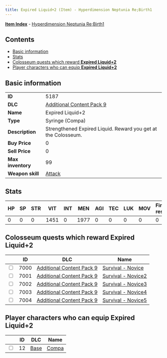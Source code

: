 ```yaml
---
title: Expired Liquid+2 (Item) - Hyperdimension Neptunia Re;Birth1
---
```


[**Item Index**](/neptunia/rb1/item/index.html) - [Hyperdimension Neptunia Re;Birth1](/neptunia/rb1)

## Contents

- [Basic information](#basic-information)
- [Stats](#stats)
- [Colosseum quests which reward **Expired Liquid+2**](#colosseum-quests-which-reward-expired-liquid-2)
- [Player characters who can equip **Expired Liquid+2**](#player-characters-who-can-equip-expired-liquid-2)

## Basic information

|   |   |
| -- | -- |
| **ID** | 5187 |
| **DLC** | [Additional Content Pack 9](/neptunia/rb1/dlc/18-pack9.html) |
| **Name** | Expired Liquid+2 |
| **Type** | Syringe (Compa) |
| **Description** | Strengthened Expired Liquid. Reward you get at the Colosseum. |
| **Buy Price** | 0 |
| **Sell Price** | 0 |
| **Max inventory** | 99 |
| **Weapon skill** | [Attack](/neptunia/rb1/skill/1-2001-attack.html) |


## Stats

| HP | SP | STR | VIT | INT | MEN | AGI | TEC | LUK | MOV | Fire res. | Ice res. | Wind res. | Lightning res. |
| -- | -- | --- | --- | --- | --- | --- | --- | --- | --- | --------- | -------- | --------- | -------------- |
| 0 | 0 | 0 | 1451 | 0 | 1977 | 0 | 0 | 0 | 0 | 0 | 0 | 0 | 0 |


## Colosseum quests which reward **Expired Liquid+2**

|    | ID | DLC | Name |
| -- | -- | --- | ---- |
| <input type="checkbox" id="rb1-colosseum-18-7000" class="trackbox" /> | 7000 | [Additional Content Pack 9](/neptunia/rb1/dlc/18-pack9.html) | [Survival - Novice](/neptunia/rb1/colosseum/18-7000-survival-novice.html) |
| <input type="checkbox" id="rb1-colosseum-18-7001" class="trackbox" /> | 7001 | [Additional Content Pack 9](/neptunia/rb1/dlc/18-pack9.html) | [Survival - Novice2](/neptunia/rb1/colosseum/18-7001-survival-novice2.html) |
| <input type="checkbox" id="rb1-colosseum-18-7002" class="trackbox" /> | 7002 | [Additional Content Pack 9](/neptunia/rb1/dlc/18-pack9.html) | [Survival - Novice3](/neptunia/rb1/colosseum/18-7002-survival-novice3.html) |
| <input type="checkbox" id="rb1-colosseum-18-7003" class="trackbox" /> | 7003 | [Additional Content Pack 9](/neptunia/rb1/dlc/18-pack9.html) | [Survival - Novice4](/neptunia/rb1/colosseum/18-7003-survival-novice4.html) |
| <input type="checkbox" id="rb1-colosseum-18-7004" class="trackbox" /> | 7004 | [Additional Content Pack 9](/neptunia/rb1/dlc/18-pack9.html) | [Survival - Novice5](/neptunia/rb1/colosseum/18-7004-survival-novice5.html) |


## Player characters who can equip **Expired Liquid+2**

|    | ID | DLC | Name |
| -- | -- | --- | ---- |
| <input type="checkbox" id="rb1-player-1-12" class="trackbox" /> | 12 | [Base](/neptunia/rb1/dlc/1-base.html) | [Compa](/neptunia/rb1/player/1-12-compa.html) |
